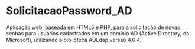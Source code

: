 # SolicitacaoPassword_AD
Aplicação web, baseada em HTML5 e PHP, para a solicitação de novas senhas para usuários cadastrados em um domínio AD (Active Directory, da Microsoft), utilizando a biblioteca ADLdap versão 4.0.4.
